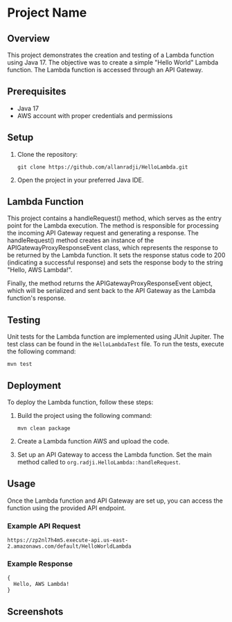 # Project Name

## Overview

This project demonstrates the creation and testing of a Lambda function using Java 17. The objective was to create a simple "Hello World" Lambda function. The Lambda function is accessed through an API Gateway.

## Prerequisites

- Java 17
- AWS account with proper credentials and permissions

## Setup

1. Clone the repository:

   ```
   git clone https://github.com/allanradji/HelloLambda.git
   ```

2. Open the project in your preferred Java IDE.

## Lambda Function

This project contains a handleRequest() method, which serves as the entry point for the Lambda execution. The method is responsible for processing the incoming API Gateway request and generating a response. The handleRequest() method creates an instance of the APIGatewayProxyResponseEvent class, which represents the response to be returned by the Lambda function. It sets the response status code to 200 (indicating a successful response) and sets the response body to the string "Hello, AWS Lambda!".

Finally, the method returns the APIGatewayProxyResponseEvent object, which will be serialized and sent back to the API Gateway as the Lambda function's response.

## Testing

Unit tests for the Lambda function are implemented using JUnit Jupiter. The test class can be found in the `HelloLambdaTest` file. To run the tests, execute the following command:

```
mvn test
```

## Deployment

To deploy the Lambda function, follow these steps:

1. Build the project using the following command:

   ```
   mvn clean package
   ```

2. Create a Lambda function AWS and upload the code.

3. Set up an API Gateway to access the Lambda function. Set the main method called to `org.radji.HelloLambda::handleRequest`.

## Usage

Once the Lambda function and API Gateway are set up, you can access the function using the provided API endpoint.

### Example API Request

```
https://zp2nl7h4m5.execute-api.us-east-2.amazonaws.com/default/HelloWorldLambda
```

### Example Response

```
{
  Hello, AWS Lambda!
}
```

## Screenshots


